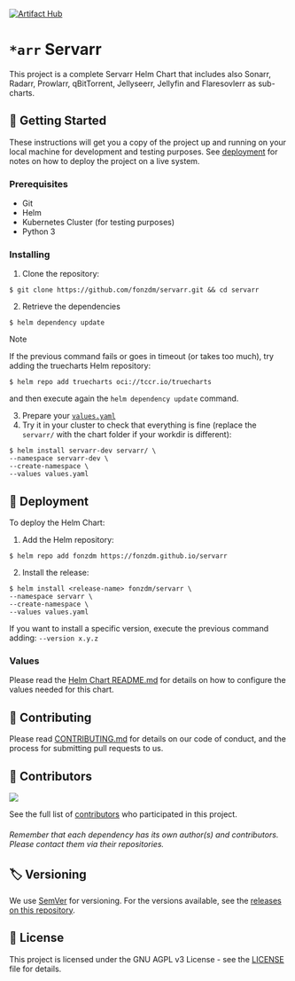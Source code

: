 [![Artifact Hub](https://img.shields.io/endpoint?url=https://artifacthub.io/badge/repository/servarr)](https://artifacthub.io/packages/helm/servarr/servarr)

# `*arr` Servarr

This project is a complete Servarr Helm Chart that includes also Sonarr, Radarr, Prowlarr, qBitTorrent, Jellyseerr, Jellyfin and Flaresovlerr as sub-charts.

## :test_tube: Getting Started

These instructions will get you a copy of the project up and running on your local machine for development and testing purposes. See [deployment](#deployment) for notes on how to deploy the project on a live system.

### Prerequisites

- Git
- Helm
- Kubernetes Cluster (for testing purposes)
- Python 3

### Installing

1. Clone the repository:

```shell
$ git clone https://github.com/fonzdm/servarr.git && cd servarr
```

2. Retrieve the dependencies

```shell
$ helm dependency update
```

> [!NOTE]
> If the previous command fails or goes in timeout (or takes too much), try adding the truecharts Helm repository:
> ```shell
> $ helm repo add truecharts oci://tccr.io/truecharts
> ```
> and then execute again the `helm dependency update` command.
  
3. Prepare your [`values.yaml`](#values)
4. Try it in your cluster to check that everything is fine (replace the `servarr/` with the chart folder if your workdir is different):

```shell
$ helm install servarr-dev servarr/ \
--namespace servarr-dev \
--create-namespace \
--values values.yaml
```

## :rocket: Deployment

To deploy the Helm Chart:

1. Add the Helm repository:

```shell
$ helm repo add fonzdm https://fonzdm.github.io/servarr
```

2. Install the release:

```shell
$ helm install <release-name> fonzdm/servarr \
--namespace servarr \
--create-namespace \
--values values.yaml
```

If you want to install a specific version, execute the previous command adding: `--version x.y.z`

### Values

Please read the [Helm Chart README.md](./servarr/README.md) for details on how to configure the values needed for this chart.

## :memo: Contributing

Please read [CONTRIBUTING.md](./CONTRIBUTING.md) for details on our code of conduct, and the process for submitting pull requests to us.

## :busts_in_silhouette: Contributors

<a href="https://github.com/fonzdm/servarr/graphs/contributors">
  <img src="https://contrib.rocks/image?repo=fonzdm/servarr" />
</a>

See the full list of [contributors](https://github.com/fonzdm/servarr/contributors) who participated in this project.

###### Remember that each dependency has its own author(s) and contributors. Please contact them via their repositories.

## :label: Versioning

We use [SemVer](http://semver.org/) for versioning. For the versions available, see the [releases on this repository](https://github.com/fonzdm/servarr/releases). 

## :scroll: License

This project is licensed under the GNU AGPL v3 License - see the [LICENSE](LICENSE) file for details.

<!--
## Acknowledgments

* Hat tip to anyone whose code was used
* Inspiration
* etc
-->
